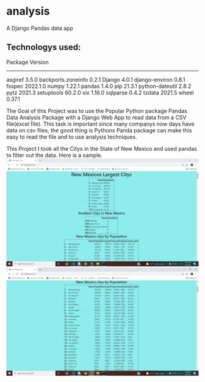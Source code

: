 # analysis
A Django Pandas data app

Technologys used:
----------------------------
Package            Version
------------------ --------
asgiref            3.5.0
backports.zoneinfo 0.2.1
Django             4.0.1
django-environ     0.8.1
fsspec             2022.1.0
numpy              1.22.1
pandas             1.4.0
pip                21.3.1
python-dateutil    2.8.2
pytz               2021.3
setuptools         60.2.0
six                1.16.0
sqlparse           0.4.2
tzdata             2021.5
wheel              0.37.1


The Goal of this Project was to use the Popular Python package Pandas Data Analysis Package with a Django Web App to read data from a CSV file(excel file). 
This task is important since many companys now days have data on csv files, the good thing is Pythons Panda package can make this easy to read the file
and to use analysis techniques. 

This Project I took all the Citys in the State of New Mexico and used pandas to filter out the data. Here is a sample.
![Alt text](pandas1.JPG?raw=true)
![Alt text](pandas2.JPG?raw=true)
